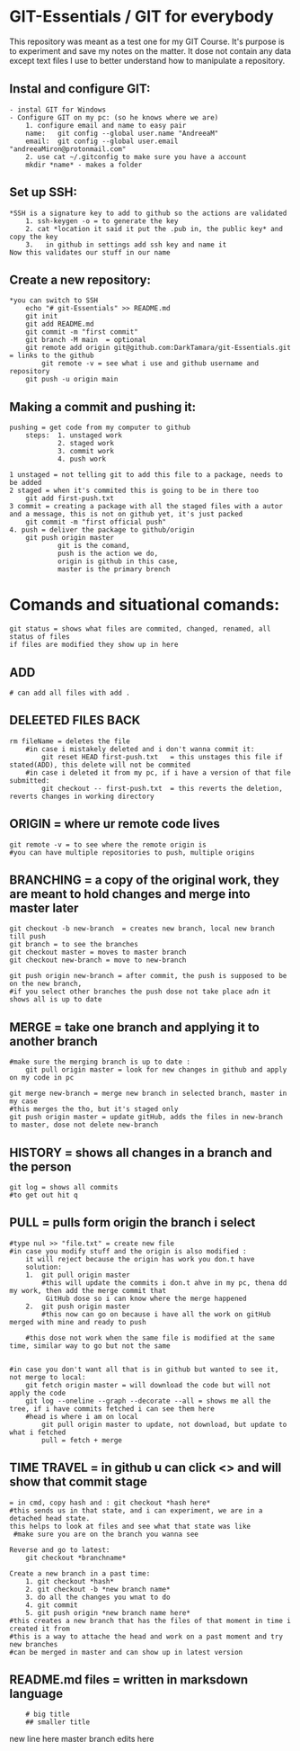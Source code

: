 ﻿# GIT-Essentials / GIT for everybody
  This repository was meant as a test one for my GIT Course. It's purpose is to experiment and save my notes on the matter. It dose not contain any data except text files I use to better understand how to manipulate a repository.
    
## Instal and configure GIT:
    - instal GIT for Windows 
    - Configure GIT on my pc: (so he knows where we are)
        1. configure email and name to easy pair 
        name:   git config --global user.name "AndreeaM"
        email:  git config --global user.email "andreeaMiron@protonmail.com"
        2. use cat ~/.gitconfig to make sure you have a account
        mkdir *name* - makes a folder

## Set up SSH:
    *SSH is a signature key to add to github so the actions are validated
        1. ssh-keygen -o = to generate the key
        2. cat *location it said it put the .pub in, the public key* and copy the key 
        3.   in github in settings add ssh key and name it
    Now this validates our stuff in our name 


## Create a new repository:
    *you can switch to SSH 
        echo "# git-Essentials" >> README.md 
        git init 
        git add README.md 
        git commit -m "first commit"   
        git branch -M main  = optional 
        git remote add origin git@github.com:DarkTamara/git-Essentials.git  = links to the github 
            git remote -v = see what i use and github username and repository
        git push -u origin main 

 
## Making a commit and pushing it:
    pushing = get code from my computer to github
        steps:  1. unstaged work
                2. staged work
                3. commit work
                4. push work

    1 unstaged = not telling git to add this file to a package, needs to be added
    2 staged = when it's commited this is going to be in there too 
        git add first-push.txt 
    3 commit = creating a package with all the staged files with a autor and a message, this is not on github yet, it's just packed
        git commit -m "first official push"
    4. push = deliver the package to github/origin
        git push origin master
                git is the comand, 
                push is the action we do, 
                origin is github in this case, 
                master is the primary brench

# Comands and situational comands:
    git status = shows what files are commited, changed, renamed, all status of files 
    if files are modified they show up in here 

## ADD
    # can add all files with add . 

## DELEETED FILES BACK
    rm fileName = deletes the file
        #in case i mistakely deleted and i don't wanna commit it:
            git reset HEAD first-push.txt   = this unstages this file if stated(ADD), this delete will not be commited
        #in case i deleted it from my pc, if i have a version of that file submitted:
            git checkout -- first-push.txt  = this reverts the deletion, reverts changes in working directory

## ORIGIN = where ur remote code lives 
    git remote -v = to see where the remote origin is 
    #you can have multiple repositories to push, multiple origins 

## BRANCHING = a copy of the original work, they are meant to hold changes and merge into master later 
    git checkout -b new-branch  = creates new branch, local new branch till push 
    git branch = to see the branches 
    git checkout master = moves to master branch 
    git checkout new-branch = move to new-branch

    git push origin new-branch = after commit, the push is supposed to be on the new branch, 
    #if you select other branches the push dose not take place adn it shows all is up to date 

## MERGE = take one branch and applying it to another branch 
    #make sure the merging branch is up to date :
        git pull origin master = look for new changes in github and apply on my code in pc
    
    git merge new-branch = merge new branch in selected branch, master in my case 
    #this merges the tho, but it's staged only 
    git push origin master = update gitHub, adds the files in new-branch to master, dose not delete new-branch 

## HISTORY = shows all changes in a branch and the person
    git log = shows all commits 
    #to get out hit q 

## PULL = pulls form origin the branch i select
    #type nul >> "file.txt" = create new file
    #in case you modify stuff and the origin is also modified :
        it will reject because the origin has work you don.t have
        solution:
        1.  git pull origin master 
            #this will update the commits i don.t ahve in my pc, thena dd my work, then add the merge commit that
             GitHub dose so i can know where the merge happened 
        2.  git push origin master 
            #this now can go on because i have all the work on gitHub merged with mine and ready to push
        
        #this dose not work when the same file is modified at the same time, similar way to go but not the same


    #in case you don't want all that is in github but wanted to see it, not merge to local:
        git fetch origin master = will download the code but will not apply the code 
        git log --oneline --graph --decorate --all = shows me all the tree, if i have commits fetched i can see them here 
        #head is where i am on local 
            git pull origin master to update, not download, but update to what i fetched 
            pull = fetch + merge 

## TIME TRAVEL = in github u can click <> and will show that commit stage 
    = in cmd, copy hash and : git checkout *hash here*
    #this sends us in that state, and i can experiment, we are in a detached head state. 
    this helps to look at files and see what that state was like  
     #make sure you are on the branch you wanna see 

    Reverse and go to latest: 
        git checkout *branchname*

    Create a new branch in a past time:
        1. git checkout *hash*
        2. git checkout -b *new branch name*
        3. do all the changes you wnat to do
        4. git commit
        5. git push origin *new branch name here*
    #this creates a new branch that has the files of that moment in time i created it from
    #this is a way to attache the head and work on a past moment and try new branches 
    #can be merged in master and can show up in latest version 

## README.md files = written in marksdown language 
        # big title
        ## smaller title
        
new line here 
master branch edits here